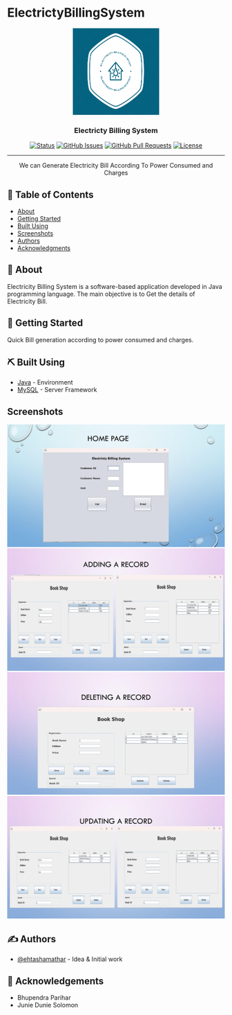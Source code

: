 # ElectrictyBillingSystem


<p align="center">
  <a href="" rel="noopener">
 <img width=200px height=200px src="Pictures/Logo.png" alt="Project logo"></a>
</p>

<h3 align="center">Electricty Billing System</h3>

<div align="center">

  [![Status](https://img.shields.io/badge/status-active-success.svg)]() 
  [![GitHub Issues](https://img.shields.io/github/issues/kylelobo/The-Documentation-Compendium.svg)](https://github.com/kylelobo/The-Documentation-Compendium/issues)
  [![GitHub Pull Requests](https://img.shields.io/github/issues-pr/kylelobo/The-Documentation-Compendium.svg)](https://github.com/kylelobo/The-Documentation-Compendium/pulls)
  [![License](https://img.shields.io/badge/license-MIT-blue.svg)](/LICENSE)

</div>

---

<p align="center"> We can Generate Electricity Bill According To Power Consumed and Charges
    <br> 
</p>

## 📝 Table of Contents
- [About](#about)
- [Getting Started](#getting_started)
- [Built Using](#built_using)
- [Screenshots](#screenshots)
- [Authors](#authors)
- [Acknowledgments](#acknowledgement)

## 🧐 About <a name = "about"></a>
Electricity Billing System is a software-based application developed in Java programming language. 
The main objective is to Get the details of Electricity Bill.


## 🏁 Getting Started <a name = "getting_started"></a>
Quick Bill generation according to power consumed and charges.



## ⛏️ Built Using <a name = "built_using"></a>
- [Java](https://www.java.com/en/) - Environment
- [MySQL](https://www.mysql.com/) - Server Framework

## Screenshots<a name = "screenshots"></a>

<img src ="Pictures/1.jpg">
<img src ="https://github.com/ehtashamathar/Book_Shop/blob/main/Screenshot/2.jpg">
<img src ="https://github.com/ehtashamathar/Book_Shop/blob/main/Screenshot/3.jpg">
<img src ="https://github.com/ehtashamathar/Book_Shop/blob/main/Screenshot/4.jpg">


## ✍️ Authors <a name = "authors"></a>
- [@ehtashamathar](https://github.com/ehtashamathar) - Idea & Initial work



## 🎉 Acknowledgements <a name = "acknowledgement"></a>
- Bhupendra Parihar
- Junie Dunie Solomon

